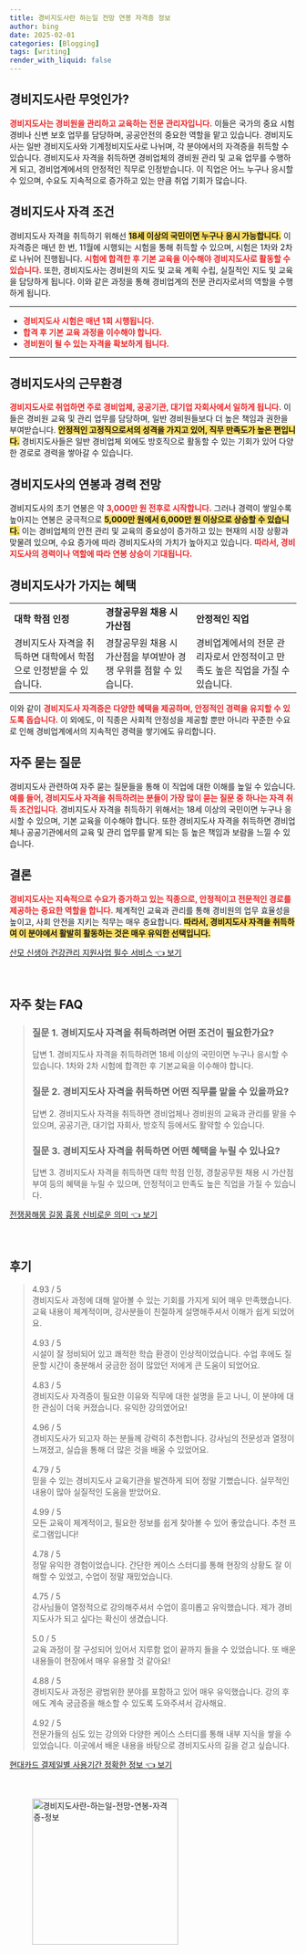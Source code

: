 ```yaml
---
title: 경비지도사란 하는일 전망 연봉 자격증 정보
author: bing
date: 2025-02-01
categories: [Blogging]
tags: [writing]
render_with_liquid: false
---
```



<h2 id='경비지도사소개'>경비지도사란 무엇인가?</h2>

<p><b><span style="color: #ee2323;">경비지도사는 경비원을 관리하고 교육하는 전문 관리자입니다.</span></b> 이들은 국가의 중요 시험 경비나 신변 보호 업무를 담당하며, 공공안전의 중요한 역할을 맡고 있습니다. 경비지도사는 일반 경비지도사와 기계정비지도사로 나뉘며, 각 분야에서의 자격증을 취득할 수 있습니다. 경비지도사 자격을 취득하면 경비업체의 경비원 관리 및 교육 업무를 수행하게 되고, 경비업계에서의 안정적인 직무로 인정받습니다. 이 직업은 어느 누구나 응시할 수 있으며, 수요도 지속적으로 증가하고 있는 만큼 취업 기회가 많습니다.</p>

<h2 id='경비지도사자격'>경비지도사 자격 조건</h2>

<p>경비지도사 자격을 취득하기 위해선 <b><span style="background-color: #ffe066;">18세 이상의 국민이면 누구나 응시 가능합니다.</span></b> 이 자격증은 매년 한 번, 11월에 시행되는 시험을 통해 취득할 수 있으며, 시험은 1차와 2차로 나뉘어 진행됩니다. <b><span style="color: #ee2323;">시험에 합격한 후 기본 교육을 이수해야 경비지도사로 활동할 수 있습니다.</span></b> 또한, 경비지도사는 경비원의 지도 및 교육 계획 수립, 실질적인 지도 및 교육을 담당하게 됩니다. 이와 같은 과정을 통해 경비업계의 전문 관리자로서의 역할을 수행하게 됩니다.</p>

<hr />

<ul>
    <li><b><span style="color: #ee2323;">경비지도사 시험은 매년 1회 시행됩니다.</span></b></li>
    <li><b><span style="color: #ee2323;">합격 후 기본 교육 과정을 이수해야 합니다.</span></b></li>
    <li><b><span style="color: #ee2323;">경비원이 될 수 있는 자격을 확보하게 됩니다.</span></b></li>
</ul>

<hr />

<h2 id='근무환경'>경비지도사의 근무환경</h2>

<p><b><span style="color: #ee2323;">경비지도사로 취업하면 주로 경비업체, 공공기관, 대기업 자회사에서 일하게 됩니다.</span></b> 이들은 경비원 교육 및 관리 업무를 담당하며, 일반 경비원들보다 더 높은 책임과 권한을 부여받습니다. <b><span style="background-color: #ffe066;">안정적인 고정직으로서의 성격을 가지고 있어, 직무 만족도가 높은 편입니다.</span></b> 경비지도사들은 일반 경비업체 외에도 방호직으로 활동할 수 있는 기회가 있어 다양한 경로로 경력을 쌓아갈 수 있습니다.</p>

<h2 id='경비지도사연봉'>경비지도사의 연봉과 경력 전망</h2>

<p>경비지도사의 초기 연봉은 약 <b><span style="color: #ee2323;">3,000만 원 전후로 시작합니다.</span></b> 그러나 경력이 쌓일수록 높아지는 연봉은 궁극적으로 <b><span style="background-color: #ffe066;">5,000만 원에서 6,000만 원 이상으로 상승할 수 있습니다.</span></b> 이는 경비업체의 안전 관리 및 교육의 중요성이 증가하고 있는 현재의 시장 상황과 맞물려 있으며, 수요 증가에 따라 경비지도사의 가치가 높아지고 있습니다. <b><span style="color: #ee2323;">따라서, 경비지도사의 경력이나 역할에 따라 연봉 상승이 기대됩니다.</span></b></p>

<h2 id='경비지도사혜택'>경비지도사가 가지는 혜택</h2>

<table>
    <tr>
        <td><b>대학 학점 인정</b></td>
        <td><b>경찰공무원 채용 시 가산점</b></td>
        <td><b>안정적인 직업</b></td>
    </tr>
    <tr>
        <td>경비지도사 자격을 취득하면 대학에서 학점으로 인정받을 수 있습니다.</td>
        <td>경찰공무원 채용 시 가산점을 부여받아 경쟁 우위를 점할 수 있습니다.</td>
        <td>경비업계에서의 전문 관리자로서 안정적이고 만족도 높은 직업을 가질 수 있습니다.</td>
    </tr>
</table>

<p>이와 같이 <b><span style="color: #ee2323;">경비지도사 자격증은 다양한 혜택을 제공하며, 안정적인 경력을 유지할 수 있도록 돕습니다.</span></b> 이 외에도, 이 직종은 사회적 안정성을 제공할 뿐만 아니라 꾸준한 수요로 인해 경비업계에서의 지속적인 경력을 쌓기에도 유리합니다.</p>

<h2 id='자주묻는질문'>자주 묻는 질문</h2>

<p>경비지도사 관련하여 자주 묻는 질문들을 통해 이 직업에 대한 이해를 높일 수 있습니다. <b><span style="color: #ee2323;">예를 들어, 경비지도사 자격을 취득하려는 분들이 가장 많이 묻는 질문 중 하나는 자격 취득 조건입니다.</span></b> 경비지도사 자격을 취득하기 위해서는 18세 이상의 국민이면 누구나 응시할 수 있으며, 기본 교육을 이수해야 합니다. 또한 경비지도사 자격을 취득하면 경비업체나 공공기관에서의 교육 및 관리 업무를 맡게 되는 등 높은 책임과 보람을 느낄 수 있습니다.</p>

<h2 id='결론'>결론</h2>

<p><b><span style="color: #ee2323;">경비지도사는 지속적으로 수요가 증가하고 있는 직종으로, 안정적이고 전문적인 경로를 제공하는 중요한 역할을 합니다.</span></b> 체계적인 교육과 관리를 통해 경비원의 업무 효율성을 높이고, 사회 안전을 지키는 직무는 매우 중요합니다. <b><span style="background-color: #ffe066;">따라서, 경비지도사 자격을 취득하여 이 분야에서 활발히 활동하는 것은 매우 유익한 선택입니다.</span></b></p>


<p><a class="click-button" title="산모 신생아 건강관리 지원사업 필수 서비스" href="https://afficreate.github.io/posts/%EC%82%B0%EB%AA%A8-%EC%8B%A0%EC%83%9D%EC%95%84-%EA%B1%B4%EA%B0%95%EA%B4%80%EB%A6%AC-%EC%A7%80%EC%9B%90%EC%82%AC%EC%97%85-%ED%95%84%EC%88%98-%EC%84%9C%EB%B9%84%EC%8A%A4/" rel="dofollow">산모 신생아 건강관리 지원사업 필수 서비스 👈 보기</a></p><br>
<h2 id='자주_찾는_FAQ'>자주 찾는 FAQ</h2>
<div itemscope="" itemtype="https://schema.org/FAQPage"> 
<blockquote> 
<div itemscope="" itemprop="mainEntity" itemtype="https://schema.org/Question"> 
<h3 itemprop="name">질문 1. 경비지도사 자격을 취득하려면 어떤 조건이 필요한가요?</h3> 
<div itemscope="" itemprop="acceptedAnswer" itemtype="https://schema.org/Answer"> 
<span itemprop="text"> 
<p>답변 1. 경비지도사 자격을 취득하려면 18세 이상의 국민이면 누구나 응시할 수 있습니다. 1차와 2차 시험에 합격한 후 기본교육을 이수해야 합니다.</p> 
</span> 
</div> 
</div> 

<div itemscope="" itemprop="mainEntity" itemtype="https://schema.org/Question"> 
<h3 itemprop="name">질문 2. 경비지도사 자격을 취득하면 어떤 직무를 맡을 수 있을까요?</h3> 
<div itemscope="" itemprop="acceptedAnswer" itemtype="https://schema.org/Answer"> 
<span itemprop="text"> 
<p>답변 2. 경비지도사 자격을 취득하면 경비업체나 경비원의 교육과 관리를 맡을 수 있으며, 공공기관, 대기업 자회사, 방호직 등에서도 활약할 수 있습니다.</p> 
</span> 
</div> 
</div> 

<div itemscope="" itemprop="mainEntity" itemtype="https://schema.org/Question"> 
<h3 itemprop="name">질문 3. 경비지도사 자격을 취득하면 어떤 혜택을 누릴 수 있나요?</h3> 
<div itemscope="" itemprop="acceptedAnswer" itemtype="https://schema.org/Answer"> 
<span itemprop="text"> 
<p>답변 3. 경비지도사 자격을 취득하면 대학 학점 인정, 경찰공무원 채용 시 가산점 부여 등의 혜택을 누릴 수 있으며, 안정적이고 만족도 높은 직업을 가질 수 있습니다.</p> 
</span> 
</div> 
</div> 
</blockquote> 
</div>
<p><a class="click-button" title="전쟁꿈해몽 길몽 흉몽 신비로운 의미" href="https://afficreate.github.io/posts/%EC%A0%84%EC%9F%81%EA%BF%88%ED%95%B4%EB%AA%BD-%EA%B8%B8%EB%AA%BD-%ED%9D%89%EB%AA%BD-%EC%8B%A0%EB%B9%84%EB%A1%9C%EC%9A%B4-%EC%9D%98%EB%AF%B8/" rel="dofollow">전쟁꿈해몽 길몽 흉몽 신비로운 의미 👈 보기</a></p><br>
<h2 id='후기'>후기</h2>
<div itemscope itemtype="https://schema.org/Product">
  <blockquote>
  <div itemprop="review" itemscope itemtype="https://schema.org/Review">
      <div itemprop="reviewRating" itemscope itemtype="https://schema.org/Rating"> <span itemprop="ratingValue">4.93</span> / <span itemprop="bestRating">5</span> </div>
      <span itemprop="reviewBody">경비지도사 과정에 대해 알아볼 수 있는 기회를 가지게 되어 매우 만족했습니다. 교육 내용이 체계적이며, 강사분들이 친절하게 설명해주셔서 이해가 쉽게 되었어요.</span>
  </div>
  <br>
  <div itemprop="review" itemscope itemtype="https://schema.org/Review">
      <div itemprop="reviewRating" itemscope itemtype="https://schema.org/Rating"> <span itemprop="ratingValue">4.93</span> / <span itemprop="bestRating">5</span> </div>
      <span itemprop="reviewBody">시설이 잘 정비되어 있고 쾌적한 학습 환경이 인상적이었습니다. 수업 후에도 질문할 시간이 충분해서 궁금한 점이 많았던 저에게 큰 도움이 되었어요.</span>
  </div>
  <br>
  <div itemprop="review" itemscope itemtype="https://schema.org/Review">
      <div itemprop="reviewRating" itemscope itemtype="https://schema.org/Rating"> <span itemprop="ratingValue">4.83</span> / <span itemprop="bestRating">5</span> </div>
      <span itemprop="reviewBody">경비지도사 자격증이 필요한 이유와 직무에 대한 설명을 듣고 나니, 이 분야에 대한 관심이 더욱 커졌습니다. 유익한 강의였어요!</span>
  </div>
  <br>
  <div itemprop="review" itemscope itemtype="https://schema.org/Review">
      <div itemprop="reviewRating" itemscope itemtype="https://schema.org/Rating"> <span itemprop="ratingValue">4.96</span> / <span itemprop="bestRating">5</span> </div>
      <span itemprop="reviewBody">경비지도사가 되고자 하는 분들께 강력히 추천합니다. 강사님의 전문성과 열정이 느껴졌고, 실습을 통해 더 많은 것을 배울 수 있었어요.</span>
  </div>
  <br>
  <div itemprop="review" itemscope itemtype="https://schema.org/Review">
      <div itemprop="reviewRating" itemscope itemtype="https://schema.org/Rating"> <span itemprop="ratingValue">4.79</span> / <span itemprop="bestRating">5</span> </div>
      <span itemprop="reviewBody">믿을 수 있는 경비지도사 교육기관을 발견하게 되어 정말 기뻤습니다. 실무적인 내용이 많아 실질적인 도움을 받았어요.</span>
  </div>
  <br>
  <div itemprop="review" itemscope itemtype="https://schema.org/Review">
      <div itemprop="reviewRating" itemscope itemtype="https://schema.org/Rating"> <span itemprop="ratingValue">4.99</span> / <span itemprop="bestRating">5</span> </div>
      <span itemprop="reviewBody">모든 교육이 체계적이고, 필요한 정보를 쉽게 찾아볼 수 있어 좋았습니다. 추천 프로그램입니다!</span>
  </div>
  <br>
  <div itemprop="review" itemscope itemtype="https://schema.org/Review">
      <div itemprop="reviewRating" itemscope itemtype="https://schema.org/Rating"> <span itemprop="ratingValue">4.78</span> / <span itemprop="bestRating">5</span> </div>
      <span itemprop="reviewBody">정말 유익한 경험이었습니다. 간단한 케이스 스터디를 통해 현장의 상황도 잘 이해할 수 있었고, 수업이 정말 재밌었습니다.</span>
  </div>
  <br>
  <div itemprop="review" itemscope itemtype="https://schema.org/Review">
      <div itemprop="reviewRating" itemscope itemtype="https://schema.org/Rating"> <span itemprop="ratingValue">4.75</span> / <span itemprop="bestRating">5</span> </div>
      <span itemprop="reviewBody">강사님들이 열정적으로 강의해주셔서 수업이 흥미롭고 유익했습니다. 제가 경비지도사가 되고 싶다는 확신이 생겼습니다.</span>
  </div>
  <br>
  <div itemprop="review" itemscope itemtype="https://schema.org/Review">
      <div itemprop="reviewRating" itemscope itemtype="https://schema.org/Rating"> <span itemprop="ratingValue">5.0</span> / <span itemprop="bestRating">5</span> </div>
      <span itemprop="reviewBody">교육 과정이 잘 구성되어 있어서 지루함 없이 끝까지 들을 수 있었습니다. 또 배운 내용들이 현장에서 매우 유용할 것 같아요!</span>
  </div>
  <br>
  <div itemprop="review" itemscope itemtype="https://schema.org/Review">
      <div itemprop="reviewRating" itemscope itemtype="https://schema.org/Rating"> <span itemprop="ratingValue">4.88</span> / <span itemprop="bestRating">5</span> </div>
      <span itemprop="reviewBody">경비지도사 과정은 광범위한 분야를 포함하고 있어 매우 유익했습니다. 강의 후에도 계속 궁금증을 해소할 수 있도록 도와주셔서 감사해요.</span>
  </div>
  <br>
  <div itemprop="review" itemscope itemtype="https://schema.org/Review">
      <div itemprop="reviewRating" itemscope itemtype="https://schema.org/Rating"> <span itemprop="ratingValue">4.92</span> / <span itemprop="bestRating">5</span> </div>
      <span itemprop="reviewBody">전문가들의 심도 있는 강의와 다양한 케이스 스터디를 통해 내부 지식을 쌓을 수 있었습니다. 이곳에서 배운 내용을 바탕으로 경비지도사의 길을 걷고 싶습니다.</span>
  </div>
  </blockquote>
</div>
<p><a class="click-button" title="현대카드 결제일별 사용기간 정확한 정보" href="https://afficreate.github.io/posts/%ED%98%84%EB%8C%80%EC%B9%B4%EB%93%9C-%EA%B2%B0%EC%A0%9C%EC%9D%BC%EB%B3%84-%EC%82%AC%EC%9A%A9%EA%B8%B0%EA%B0%84-%EC%A0%95%ED%99%95%ED%95%9C-%EC%A0%95%EB%B3%B4/" rel="dofollow">현대카드 결제일별 사용기간 정확한 정보 👈 보기</a></p><br>
<figure class="image"><img src="https://afficreate.github.io/assets/img/thumbnail/경비지도사란-하는일-전망-연봉-자격증-정보.webp" alt="경비지도사란-하는일-전망-연봉-자격증-정보" width="256" height="256"></figure>